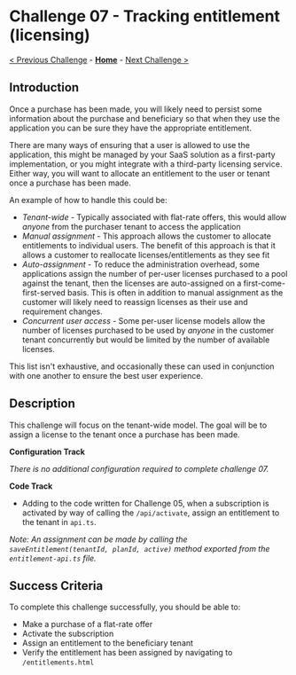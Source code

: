 # Challenge 07 - Tracking entitlement (licensing)

[< Previous Challenge](./Challenge-06.md) - **[Home](../README.md)** - [Next Challenge >](./Challenge-08.md)

## Introduction

Once a purchase has been made, you will likely need to persist some information about the purchase and beneficiary so that when they use the application you can
be sure they have the appropriate entitlement.

There are many ways of ensuring that a user is allowed to use the application, this might be managed by your SaaS solution as a first-party implementation, or you might integrate with a third-party licensing service. Either way, you will want to allocate an entitlement to the user or tenant once a purchase has been made.

An example of how to handle this could be:

* *Tenant-wide* - Typically associated with flat-rate offers, this would allow _anyone_ from the purchaser tenant to access the application
* *Manual assignment* - This approach allows the customer to allocate entitlements to individual users. The benefit of this approach is that it allows a customer to reallocate licenses/entitlements as they see fit
* *Auto-assignment* - To reduce the administration overhead, some applications assign the number of per-user licenses purchased to a pool against the tenant, then the licenses are auto-assigned on a first-come-first-served basis. This is often in addition to manual assignment as the customer will likely need to reassign licenses as their use and requirement changes.
* *Concurrent user access* - Some per-user license models allow the number of licenses purchased to be used by _anyone_ in the customer tenant concurrently but would be limited by the number of available licenses.

This list isn't exhaustive, and occasionally these can used in conjunction with one another to ensure the best user experience.

## Description

This challenge will focus on the tenant-wide model. The goal will be to assign a license to the tenant once a purchase has been made.

**Configuration Track**

*There is no additional configuration required to complete challenge 07.*

**Code Track**

- Adding to the code written for Challenge 05, when a subscription is activated by way of calling the `/api/activate`, assign an entitlement to the tenant in `api.ts`.

*Note: An assignment can be made by calling the `saveEntitlement(tenantId, planId, active)` method exported from the `entitlement-api.ts` file.*

## Success Criteria

To complete this challenge successfully, you should be able to:
- Make a purchase of a flat-rate offer
- Activate the subscription
- Assign an entitlement to the beneficiary tenant 
- Verify the entitlement has been assigned by navigating to `/entitlements.html`